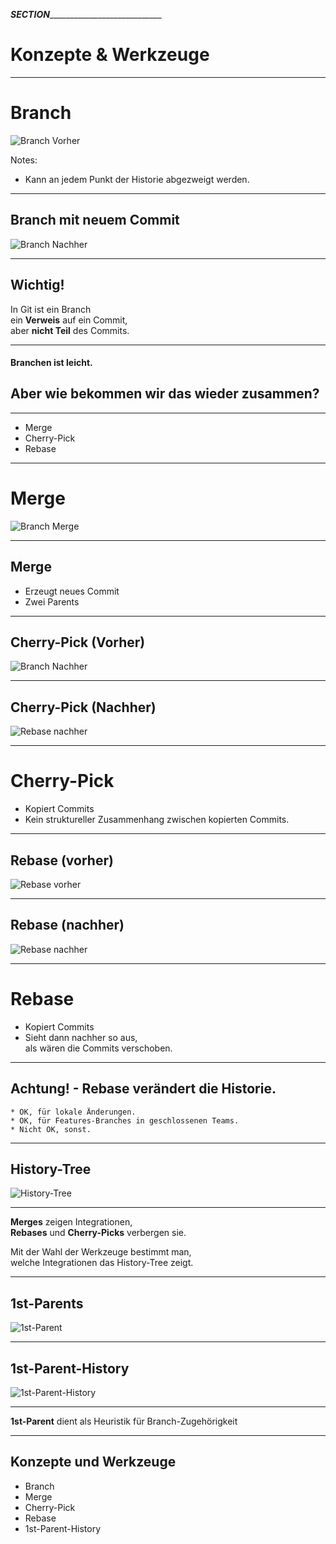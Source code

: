 ___SECTION_______________________________


Konzepte & Werkzeuge
====================


_________________________________________


Branch
======

![Branch Vorher](werkzeuge/abb-branches-beispiel-vorher.png)

Notes:

* Kann an jedem Punkt der Historie abgezweigt werden.

_________________________________________

Branch mit neuem Commit
-----------------------

 ![Branch Nachher](werkzeuge/abb-branches-beispiel-nachher.png)


_________________________________________


Wichtig!
-------

In Git ist ein Branch<br/>
ein **Verweis** auf ein Commit,<br/>
aber **nicht Teil** des Commits.

_________________________________________

#### Branchen ist leicht.

## Aber wie bekommen wir das wieder zusammen?

_________________________________________


 * Merge
 * Cherry-Pick
 * Rebase

_________________________________________

Merge
=====

![Branch Merge](werkzeuge/abb-branches-beispiel-merge.png)

_________________________________________


Merge
--------------

* Erzeugt neues Commit
* Zwei Parents

_________________________________________

Cherry-Pick (Vorher)
--------------------

![Branch Nachher](werkzeuge/abb-branches-beispiel-nachher.png)

_________________________________________

Cherry-Pick (Nachher)
--------------------

 ![Rebase nachher](werkzeuge/abb-branches-beispiel-cherry-pick.png)

_________________________________________

Cherry-Pick
============

  * Kopiert Commits
  * Kein struktureller Zusammenhang zwischen kopierten Commits.

_________________________________________

Rebase (vorher)
--------------

  ![Rebase vorher](werkzeuge/abb-branches-beispiel-rebase-vorher.png)

_________________________________________

Rebase (nachher)
---------------

  ![Rebase nachher](werkzeuge/abb-branches-beispiel-rebase-nachher.png)

_________________________________________


Rebase
======

 * Kopiert Commits
 * Sieht dann nachher so aus,<br/>
   als wären die Commits verschoben.

_________________________________________

   Achtung! -  Rebase verändert die Historie.
   ------------------------------------------

    * OK, für lokale Änderungen.
    * OK, für Features-Branches in geschlossenen Teams.
    * Nicht OK, sonst.

_________________________________________

History-Tree
------------

![History-Tree](werkzeuge/abb-1st-parent-history-0.png)

_________________________________________

**Merges** zeigen Integrationen, <BR/>
**Rebases** und **Cherry-Picks** verbergen sie.
<BR/>

Mit der Wahl der Werkzeuge bestimmt man,<BR/>
welche Integrationen das History-Tree zeigt.

_________________________________________

1st-Parents
-----------

![1st-Parent](werkzeuge/abb-1st-parent-history-1.png)

_________________________________________

1st-Parent-History
------------------

![1st-Parent-History](werkzeuge/abb-1st-parent-history-2.png)

_________________________________________

**1st-Parent** dient als Heuristik für Branch-Zugehörigkeit

_________________________________________



Konzepte und Werkzeuge
-----------------------

 * Branch
 * Merge
 * Cherry-Pick
 * Rebase
 * 1st-Parent-History
